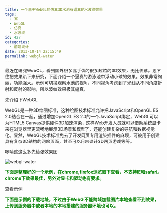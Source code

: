```yaml
---
title: 一个基于WebGL的仿真3D水池有逼真的水波纹效果
tags:
  - 3D
  - WebGL
  - 仿真
  - 水波纹
id: 427
categories:
  - 前端设计
date: 2013-10-14 22:15:49
permalink: webgl-water
---
```


最近在研究WebGL，看到国外很多高手做的很多超炫的3D效果，无比羡慕。忍不住把效果趴下来研究，下面介绍一个逼真的游泳池中浮动小球的效果。效果非常绚丽，功能强大。示例可切换观察水池的视角，不同视角考虑到了光线从不同角度折射和反射的影响，所以波纹效果极其逼真。
<!--more-->

先介绍下WebGL

WebGL是一种3D绘图标准，这种绘图技术标准允许把JavaScript和OpenGL ES 2.0结合在一起，通过增加OpenGL ES 2.0的一个JavaScript绑定，WebGL可以为HTML5 Canvas提供硬件3D加速渲染，这样Web开发人员就可以借助系统显卡来在浏览器里更流畅地展示3D场景和模型了，还能创建复杂的导航和数据视觉化。显然，WebGL技术标准免去了开发网页专用渲染插件的麻烦，可被用于创建具有复杂3D结构的网站页面，甚至可以用来设计3D网页游戏等等。

啰嗦这这么多先给张效果图

![webgl-water](http://sanyecao.qiniudn.com/assets/images/lab/webgl-water.jpg)

**<span style="color: #008000;">下面是整理好的一个示例，在chrome,firefox浏览器下查看，不支持IE和safari。chrome下效果最佳，另外对显卡和驱动也有要求。</span>**

[查看示例](http://sanyecao.me/lab/webgl-water/index.html "webgl-water")

<span style="color: #008000;">**下面是示例的下载地址，不过由于WebGl不能跨域加载图片本地查看不到效果，上传到服务器中或者本地的本地搭建的服务器环境也可以。**</span>

